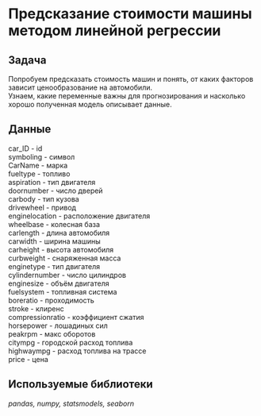 # Предсказание стоимости машины методом линейной регрессии

## Задача 

Попробуем предсказать стоимость машин и понять, от каких факторов зависит ценообразование на автомобили.  
Узнаем, какие переменные важны для прогнозирования и насколько хорошо полученная модель описывает данные.  

## Данные
car_ID - id  
symboling - символ  
CarName - марка  
fueltype - топливо   
aspiration - тип двигателя  
doornumber - число дверей  
carbody - тип кузова  
drivewheel - привод  
enginelocation - расположение двигателя  
wheelbase - колесная база  
carlength - длина автомобиля  
carwidth - ширина машины  
carheight - высота автомобиля  
curbweight - снаряженная масса  
enginetype - тип двигателя  
cylindernumber - число цилиндров  
enginesize - объём двигателя  
fuelsystem - топливная система  
boreratio - проходимость  
stroke - клиренс  
compressionratio - коэффициент сжатия  
horsepower - лошадиных сил  
peakrpm - макс оборотов  
citympg - городской расход топлива  
highwaympg - расход топлива на трассе  
price - цена  

## Используемые библиотеки

*pandas, numpy, statsmodels, seaborn* 
